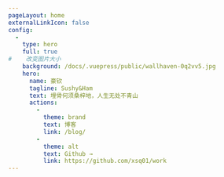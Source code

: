 ```yaml
---
pageLayout: home
externalLinkIcon: false
config:
  -
    type: hero
    full: true
#    改变图片大小    
    background: /docs/.vuepress/public/wallhaven-0q2vv5.jpg
    hero:
      name: 豪钦
      tagline: Sushy&Ham
      text: 埋骨何须桑梓地，人生无处不青山
      actions:
        -
          theme: brand
          text: 博客
          link: /blog/
        -
          theme: alt
          text: Github →
          link: https://github.com/xsq01/work
---
```

